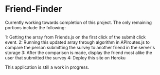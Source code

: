 # Friend-Finder

Currently working towards completion of this project.  The only remaining portions include the following:

1: Getting the array from Friends.js on the first click of the submit click event.
2: Running this updated array through algorithm in APIroutes.js to compare the person submitting the survey to another friend in the server's
storage
3: After the comparison is made, display the friend most alike the user that submitted the survey
4: Deploy this site on Heroku

This application is still a work in progress.
